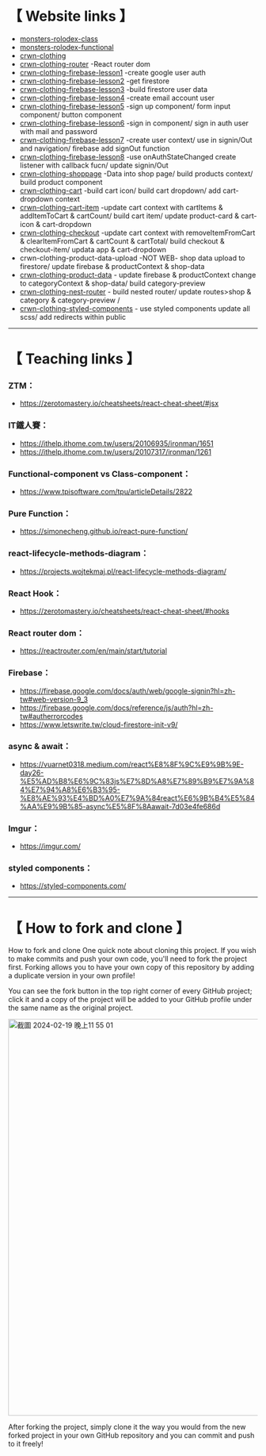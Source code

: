 # 【 Website links 】
- [monsters-rolodex-class]
- [monsters-rolodex-functional]
- [crwn-clothing]
- [crwn-clothing-router] -React router dom
- [crwn-clothing-firebase-lesson1] -create google user auth
- [crwn-clothing-firebase-lesson2] -get firestore
- [crwn-clothing-firebase-lesson3] -build firestore user data
- [crwn-clothing-firebase-lesson4] -create email account user
- [crwn-clothing-firebase-lesson5] -sign up component/ form input component/ button component
- [crwn-clothing-firebase-lesson6] -sign in component/ sign in auth user with mail and password
- [crwn-clothing-firebase-lesson7] -create user context/ use in signin/Out and navigation/ firebase add signOut function 
- [crwn-clothing-firebase-lesson8] -use onAuthStateChanged create listener with callback fucn/ update signin/Out
- [crwn-clothing-shoppage] -Data into shop page/ build products context/ build product component
- [crwn-clothing-cart] -build cart icon/ build cart dropdown/ add cart-dropdown context
- [crwn-clothing-cart-item] -update cart context with cartItems & addItemToCart & cartCount/ build cart item/ update product-card & cart-icon & cart-dropdown
- [crwn-clothing-checkout] -update cart context with removeItemFromCart & clearItemFromCart & cartCount & cartTotal/ build checkout & checkout-item/ updata app & cart-dropdown
- crwn-clothing-product-data-upload -NOT WEB- shop data upload to firestore/ update firebase & productContext & shop-data
- [crwn-clothing-product-data] - update firebase & productContext change to categoryContext & shop-data/ build category-preview
- [crwn-clothing-nest-router] - build nested router/ update routes>shop & category & category-preview /
- [crwn-clothing-styled-components] - use styled components update all scss/ add redirects within public
  
[monsters-rolodex-class]: https://wolf790206.github.io/reactPacticePage.github.io/monsters-rolodex-class/build/index.html
[monsters-rolodex-functional]:https://wolf790206.github.io/reactPacticePage.github.io/monsters-rolodex-functional/build/index.html
[crwn-clothing]:https://wolf790206.github.io/reactPacticePage.github.io/crwn-clothing/build/index.html
[crwn-clothing-router]:https://wolf790206.github.io/reactPacticePage.github.io/crwn-clothing-router/build/index.html
[crwn-clothing-firebase-lesson1]:https://wolf790206.github.io/reactPacticePage.github.io/crwn-clothing-firebase-lesson1/build/index.html
[crwn-clothing-firebase-lesson2]:https://wolf790206.github.io/reactPacticePage.github.io/crwn-clothing-firebase-lesson2/build/index.html
[crwn-clothing-firebase-lesson3]:https://wolf790206.github.io/reactPacticePage.github.io/crwn-clothing-firebase-lesson3/build/index.html
[crwn-clothing-firebase-lesson4]:https://wolf790206.github.io/reactPacticePage.github.io/crwn-clothing-firebase-lesson4/build/index.html
[crwn-clothing-firebase-lesson5]:https://wolf790206.github.io/reactPacticePage.github.io/crwn-clothing-firebase-lesson5/build/index.html
[crwn-clothing-firebase-lesson6]:https://wolf790206.github.io/reactPacticePage.github.io/crwn-clothing-firebase-lesson6/build/index.html
[crwn-clothing-firebase-lesson7]:https://wolf790206.github.io/reactPacticePage.github.io/crwn-clothing-firebase-lesson7/build/index.html
[crwn-clothing-firebase-lesson8]:https://wolf790206.github.io/reactPacticePage.github.io/crwn-clothing-firebase-lesson8/build/index.html
[crwn-clothing-shoppage]:https://wolf790206.github.io/reactPacticePage.github.io/crwn-clothing-shoppage/build/index.html
[crwn-clothing-cart]:https://wolf790206.github.io/reactPacticePage.github.io/crwn-clothing-cart/build/index.html
[crwn-clothing-cart-item]:https://wolf790206.github.io/reactPacticePage.github.io/crwn-clothing-cart-item/build/index.html
[crwn-clothing-checkout]:https://wolf790206.github.io/reactPacticePage.github.io/crwn-clothing-checkout/build/index.html
[crwn-clothing-product-data]:https://wolf790206.github.io/reactPacticePage.github.io/crwn-clothing-product-data/build/index.html
[crwn-clothing-nest-router]:https://wolf790206.github.io/reactPacticePage.github.io/crwn-clothing-nest-router/build/index.html
[crwn-clothing-styled-components]:https://wolf790206.github.io/reactPacticePage.github.io/crwn-clothing-styled-components/build/index.html


-------------

# 【 Teaching links 】
### ZTM：
- https://zerotomastery.io/cheatsheets/react-cheat-sheet/#jsx

### IT鐵人賽：
- https://ithelp.ithome.com.tw/users/20106935/ironman/1651
- https://ithelp.ithome.com.tw/users/20107317/ironman/1261

### Functional-component vs Class-component：
- https://www.tpisoftware.com/tpu/articleDetails/2822

### Pure Function：
- https://simonecheng.github.io/react-pure-function/

### react-lifecycle-methods-diagram：
- https://projects.wojtekmaj.pl/react-lifecycle-methods-diagram/

### React Hook：
- https://zerotomastery.io/cheatsheets/react-cheat-sheet/#hooks

### React router dom：
- https://reactrouter.com/en/main/start/tutorial

### Firebase：
- https://firebase.google.com/docs/auth/web/google-signin?hl=zh-tw#web-version-9_3
- https://firebase.google.com/docs/reference/js/auth?hl=zh-tw#autherrorcodes
- https://www.letswrite.tw/cloud-firestore-init-v9/

### async & await：
- https://vuarnet0318.medium.com/react%E8%8F%9C%E9%9B%9E-day26-%E5%AD%B8%E6%9C%83js%E7%8D%A8%E7%89%B9%E7%9A%84%E7%94%A8%E6%B3%95-%E8%AE%93%E4%BD%A0%E7%9A%84react%E6%9B%B4%E5%84%AA%E9%9B%85-async%E5%8F%8Aawait-7d03e4fe686d

### Imgur：
- https://imgur.com/

### styled components：
- https://styled-components.com/



-------------

# 【 How to fork and clone 】
How to fork and clone
One quick note about cloning this project. If you wish to make commits and push your own code, you'll need to fork the project first. Forking allows you to have your own copy of this repository by adding a duplicate version in your own profile!

You can see the fork button in the top right corner of every GitHub project; click it and a copy of the project will be added to your GitHub profile under the same name as the original project.

<img width="800" alt="截圖 2024-02-19 晚上11 55 01" src="https://github.com/wolf790206/reactPacticePage.github.io/assets/85617560/09d7a2e0-7d44-458d-828d-eb783a9e4990">

After forking the project, simply clone it the way you would from the new forked project in your own GitHub repository and you can commit and push to it freely!
